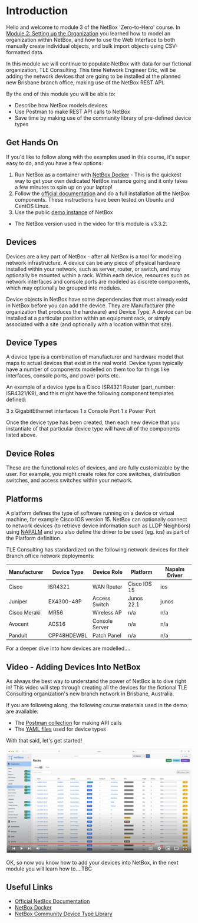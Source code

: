 # Introduction

Hello and welcome to module 3 of the NetBox 'Zero-to-Hero' course. In [Module 2: Setting up the Organization](../2-setting-up-the-organization/2-setting-up-the-organization.md) you learned how to model an organization within NetBox, and how to use the Web Interface to both manually create individual objects, and bulk import objects using CSV-formatted data. 

In this module we will continue to populate NetBox with data for our fictional organization, TLE Consulting. This time Network Engineer Eric, will be adding the network devices that are going to be installed at the planned new Brisbane branch office, making use of the NetBox REST API.

By the end of this module you will be able to:  
- Describe how NetBox models devices
- Use Postman to make REST API calls to NetBox
- Save time by making use of the community library of pre-defined device types

## Get Hands On
If you'd like to follow along with the examples used in this course, it's super easy to do, and you have a few options: 
1.  Run NetBox as a container with [NetBox Docker](https://github.com/netbox-community/netbox-docker) - This is the quickest way to get your own dedicated NetBox instance going and it only takes a few minutes to spin up on your laptop!
2.  Follow the [official documentation](https://docs.netbox.dev/en/stable/installation/) and do a full installation all the NetBox components. These instructions have been tested on Ubuntu and CentOS Linux.
3.  Use the public [demo instance](https://demo.netbox.dev/) of NetBox   

- The NetBox version used in the video for this module is v3.3.2. 

## Devices
Devices are a key part of NetBox - after all NetBox is a tool for modeling network infrastructure. A device can be any piece of physical hardware installed within your network, such as server, router, or switch, and may optionally be mounted within a rack. Within each device, resources such as network interfaces and console ports are modeled as discrete components, which may optionally be grouped into modules.

Device objects in NetBox have some dependencies that must already exist in NetBox before you can add the device. They are Manufacturer (the organization that produces the hardware) and Device Type. A device can be installed at a particular position within an equipment rack, or simply associated with a site (and optionally with a location within that site).

## Device Types
A device type is a combination of manufacturer and hardware model that maps to actual devices that exist in the real world. Device types typically have a number of components modelled on them too for things like interfaces, console ports, and power ports etc. 

An example of a device type is a Cisco ISR4321 Router (part_number: ISR4321/K9), and this might have the following component templates defined:

3 x GigabitEthernet interfaces
1 x Console Port
1 x Power Port

Once the device type has been created, then each new device that you instantiate of that particular device type will have all of the components listed above. 

## Device Roles
These are the functional roles of devices, and are fully customizable by the user. For example, you might create roles for core switches, distribution switches, and access switches within your network.

## Platforms
A platform defines the type of software running on a device or virtual machine, for example Cisco IOS version 15. NetBox can optionally connect to network devices (to retrieve device information such as LLDP Neighbors) using [NAPALM](https://napalm.readthedocs.io/en/latest/) and you also define the driver to be used (eg. ios) as part of the Platform definition.

TLE Consulting has standardized on the following network devices for their Branch office network deployments:

| Manufacturer | Device Type | Device Role | Platform | Napalm Driver |
| --- | --- | --- | --- | --- |
| Cisco | ISR4321 | WAN Router | Cisco IOS 15 | ios |
| Juniper | EX4300-48P | Access Switch | Junos 22.1 | junos |
| Cisco Meraki | MR56 | Wireless AP | n/a | n/a |
| Avocent | ACS16 | Console Server | n/a | n/a |
| Panduit | CPP48HDEWBL | Patch Panel | n/a | n/a |


For a deeper dive into how devices are modelled....

## Video - Adding Devices Into NetBox
As always the best way to understand the power of NetBox is to dive right in! This video will step through creating all the devices for the fictional TLE Consulting organization's new branch network in Brisbane, Australia.

If you are following along, the following course materials used in the demo are available: 
- The [Postman collection]() for making API calls
- The [YAML files](device_type_yaml_data/) used for device types

With that said, let's get started! 

[![Adding Devices Into NetBox](../../images/2-organization.png)](https://youtu.be/Qv1xkyS81v4) 

OK, so now you know how to add your devices into NetBox, in the next module you will learn how to....TBC

## Useful Links
- [Official NetBox Documentation](https://docs.netbox.dev/en/stable/)
- [NetBox Docker](https://github.com/netbox-community/netbox-docker)
- [NetBox Community Device Type Library](https://github.com/netbox-community/devicetype-library)